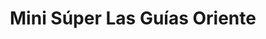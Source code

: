 ---
title: "Mini Súper Las Guías Oriente"
url: /rio-hato/mini-super-las-guias-oriente/
shop: Lebensmittel
---